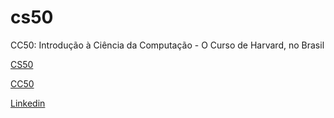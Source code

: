 # cs50
CC50: Introdução à Ciência da Computação - O Curso de Harvard, no Brasil

[CS50](https://cs50.harvard.edu)

[CC50](https://materiais.napratica.org.br/cc50)

[Linkedin](https://www.linkedin.com/in/felipe-conexinfra)
